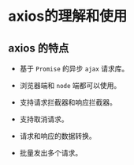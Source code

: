 # axios的理解和使用

## axios 的特点

- 基于 `Promise` 的异步 `ajax` 请求库。

- 浏览器端和 `node` 端都可以使用。

- 支持请求拦截器和响应拦截器。

- 支持取消请求。

- 请求和响应的数据转换。

- 批量发出多个请求。
